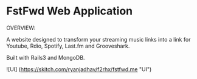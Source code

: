 # FstFwd Web Application

OVERVIEW:

A website designed to transform your streaming music links into a link for Youtube, Rdio, Spotify, Last.fm and Grooveshark.

Built with Rails3 and MongoDB.

![UI] (https://skitch.com/ryanjadhav/f2rhx/fstfwd.me "UI")